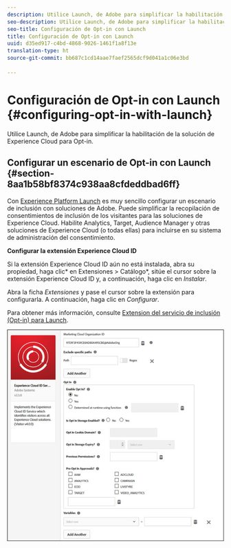 ```yaml
---
description: Utilice Launch, de Adobe para simplificar la habilitación de la solución de Experience Cloud para Opt-in.
seo-description: Utilice Launch, de Adobe para simplificar la habilitación de la solución de Experience Cloud para Opt-in.
seo-title: Configuración de Opt-in con Launch
title: Configuración de Opt-in con Launch
uuid: d35ed917-c4bd-4868-9026-1461f1a8f13e
translation-type: ht
source-git-commit: bb687c1cd14aae7faef2565dcf9d041a1c06e3bd

---
```



# Configuración de Opt-in con Launch {#configuring-opt-in-with-launch}

Utilice Launch, de Adobe para simplificar la habilitación de la solución de Experience Cloud para Opt-in.

## Configurar un escenario de Opt-in con Launch {#section-8aa1b58bf8374c938aa8cfdeddbad6ff}

Con [Experience Platform Launch](https://docs.adobelaunch.com/) es muy sencillo configurar un escenario de inclusión con soluciones de Adobe. Puede simplificar la recopilación de consentimientos de inclusión de los visitantes para las soluciones de Experience Cloud. Habilite Analytics, Target, Audience Manager y otras soluciones de Experience Cloud (o todas ellas) para incluirse en su sistema de administración del consentimiento.

**Configurar la extensión Experience Cloud ID**

Si la extensión Experience Cloud ID aún no está instalada, abra su propiedad, haga clic* en Extensiones &gt; Catálogo*, sitúe el cursor sobre la extensión Experience Cloud ID y, a continuación, haga clic en *Instalar*.

Abra la ficha *Extensiones* y pase el cursor sobre la extensión para configurarla. A continuación, haga clic en *Configurar*.

Para obtener más información, consulte [Extension del servicio de inclusión (Opt-in) para Launch](https://docs.adobelaunch.com/extension-reference/web/experience-cloud-id-service-extension).

![](assets/optin-launch.jpg)

